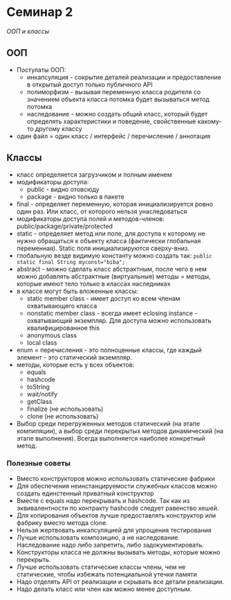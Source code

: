 # Семинар 2

*ООП и классы*

## ООП

* Постулаты ООП:
  * инкапсуляция - сокрытие деталей реализации и предоставление в открытый доступ только публичного API
  * полиморфизм - вызывая переменную класса родителя со значением объекта класса потомка будет вызываться метод потомка
  * наследование - можно создать общий класс, который будет определять характеристики и поведение, свойственные какому-то другому классу
* один файл = один класс / интерфейс / перечисление / аннотация

## Классы

* класс определяется загрузчиком и полным именем
* модификаторы доступа:
  * public - видно отовсюду
  * package - видно только в пакете 
* final - определяет переменную, которая инициализируется ровно один раз. Или класс, от которого нельзя унаследоваться
* модификаторы доступа полей и методов-членов: public/package/private/protected
* static - определяет метод или поле, для доступа к которому не нужно обращаться к объекту класса (фактически глобальная переменная). Static поля инициализируются сверху-вниз.
* глобальную везде видимую константу можно создать так: ```public static final String myconst="biba";```
* abstract - можно сделать класс абстрактным, после чего в нем можно добавлять абстрактные (виртуальные) методы = методы, которые имеют тело только в классах наследниках
* в классе могут быть вложенные классы:
  * static member class - имеет доступ ко всем членам охватывающего класса
  * nonstatic member class - всегда имеет eclosing instance - охватывающий экземпляр. Для доступа можно использовать квалифицированное this
  * anonymous class
  * local class
* enum = перечисления - это полноценные классы, где каждый элемент - это статический экземпляр.
* методы, которые есть у всех объектов:
  * equals
  * hashcode
  * toString
  * wait/notify
  * getClass
  * finalize (не использовать)
  * clone (не использовать)
* Выбор среди перегруженных методов статический (на этапе компиляции), а выбор среди перекрытых методов динамический (на этапе выполнения). Всегда выполняется наиболее конкретный метод.
 
### Полезные советы

* Вместо конструкторов можно использовать статические фабрики
* Для обеспечения неинстанцируемости служебных классов можно создать единстенный приватный конструктор
* Вместе с equals надо перекрывать и hashcode. Так как из эквивалентности по контракту hashcode следует равенство хешей.
* Для копирования объектов лучше предоставлять конструктор или фабрику вместо метода clone.
* Нельзя жертвовать инкапсуляцией для упрощения тестирования
* Лучше использовать композицию, а не наследование. Наследование надо либо запретить, либо задокументировать.
* Конструкторы класса не должны вызывать методы, которые можно перекрыть.
* Лучше использовать статические классы члены, чем не статические, чтобы избежать потенциальной утечки памяти
* Надо отделять API от реализации и скрывать все детали реализации.
* Надо делать класс или член как можно менее доступным.


 

